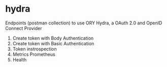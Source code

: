 # hydra
Endpoints (postman collection) to use ORY Hydra, a OAuth 2.0 and OpenID Connect Provider

1. Create token with Body Authentication
2. Create token with Basic Authentication
3. Token instrospection
4. Metrics Prometheus
5. Health
